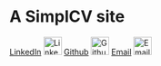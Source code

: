 # A SimplCV site

<!-- Here are some sample links. Change these to reflect your own content --> 

<a class="noimage" href="https://www.linkedin.com/in/lawrenceripsher">LinkedIn</a>
<a class="nohighlight" href="https://www.linkedin.com/in/lawrenceripsher"><img alt="LinkedIn" src="/public/img/linkedin.png" width="32px" /></a>
<a class="noimage" href="https://github.com/lawrips">Github</a>
<a class="nohighlight" href="https://github.com/lawrips"><img alt="Github" src="/public/img/github.png" width="32px" /></a>
<a class="noimage" href="mailto:lawrence@ripsher.com">Email</a>
<a class="nohighlight" href="mailto:lawrence@ripsher.com"><img alt="Email" src="/public/img/email.png" width="32px" /></a>

